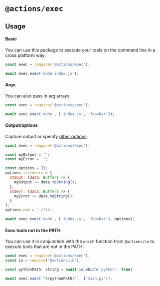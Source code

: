 # `@actions/exec`

## Usage

#### Basic

You can use this package to execute your tools on the command line in a cross platform way:

```js
const exec = require('@actions/exec');

await exec.exec('node index.js');
```

#### Args

You can also pass in arg arrays:

```js
const exec = require('@actions/exec');

await exec.exec('node', ['index.js', 'foo=bar']);
```

#### Output/options

Capture output or specify [other options](https://github.com/actions/toolkit/blob/d9347d4ab99fd507c0b9104b2cf79fb44fcc827d/packages/exec/src/interfaces.ts#L5):

```js
const exec = require('@actions/exec');

const myOutput = '';
const myError = '';

const options = {};
options.listeners = {
  stdout: (data: Buffer) => {
    myOutput += data.toString();
  },
  stderr: (data: Buffer) => {
    myError += data.toString();
  }
};
options.cwd = './lib';

await exec.exec('node', ['index.js', 'foo=bar'], options);
```

#### Exec tools not in the PATH

You can use it in conjunction with the `which` function from `@actions/io` to execute tools that are not in the PATH:

```js
const exec = require('@actions/exec');
const io = require('@actions/io');

const pythonPath: string = await io.which('python', true)

await exec.exec(`"${pythonPath}"`, ['main.py']);
```
